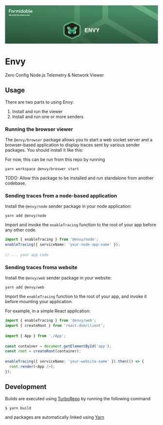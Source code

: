 [![Envy — Formidable, We build the modern web](https://raw.githubusercontent.com/FormidableLabs/envy/main/envy-hero.png)](https://formidable.com/open-source/envy)

# Envy

Zero Config Node.js Telemetry &amp; Network Viewer

## Usage

There are two parts to using Envy:

1. Install and run the viewer
2. Install and run one or more senders

### Running the browser viewer

The `@envy/browser` package allows you to start a web socket server and a browser-based application to display traces sent by various sender packages. You should install it like this:

For now, this can be run from this repo by running

```
yarn workspace @envy/broswer start
```

TODO: Allow this package to be installed and run standalone from another codebase.

### Sending traces from a node-based application

Install the `@envy/node` sender package in your node application:

```
yarn add @envy/node
```

Import and invoke the `enableTracing` function to the root of your app before any other code.

```ts
import { enableTracing } from '@envy/node';
enableTracing({ serviceName: 'your-node-app-name' });

// ... your app code
```

### Sending traces froma website

Install the `@envy/web` sender package in your website:

```
yarn add @envy/web
```

Import the `enableTracing` function to the root of your app, and invoke it before mounting your application.

For example, in a simple React application:

```ts
import { enableTracing } from '@envy/web';
import { createRoot } from 'react-dom/client';

import { App } from './App';

const container = document.getElementById('app');
const root = createRoot(container);

enableTracing({ serviceName: 'your-website-name' }).then(() => {
  root.render(<App />);
});
```

## Development

Builds are executed using [TurboRepo](https://turbo.build/repo/docs) by running the following command

```
$ yarn build
```

and packages are automatically linked using [Yarn](https://classic.yarnpkg.com/lang/en/docs/workspaces/)
